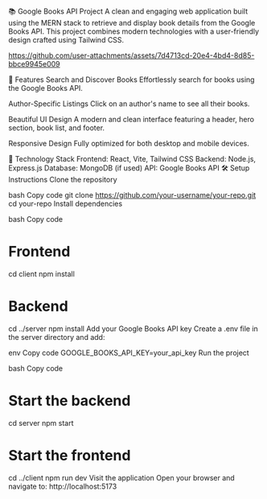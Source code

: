 📚 Google Books API Project
A clean and engaging web application built using the MERN stack to retrieve and display book details from the Google Books API. This project combines modern technologies with a user-friendly design crafted using Tailwind CSS.


https://github.com/user-attachments/assets/7d4713cd-20e4-4bd4-8d85-bbce9945e009



🌟 Features
Search and Discover Books
Effortlessly search for books using the Google Books API.

Author-Specific Listings
Click on an author's name to see all their books.

Beautiful UI Design
A modern and clean interface featuring a header, hero section, book list, and footer.

Responsive Design
Fully optimized for both desktop and mobile devices.

🚀 Technology Stack
Frontend: React, Vite, Tailwind CSS
Backend: Node.js, Express.js
Database: MongoDB (if used)
API: Google Books API
🛠️ Setup Instructions
Clone the repository

bash
Copy code
git clone https://github.com/your-username/your-repo.git
cd your-repo
Install dependencies

bash
Copy code
# Frontend
cd client
npm install

# Backend
cd ../server
npm install
Add your Google Books API key
Create a .env file in the server directory and add:

env
Copy code
GOOGLE_BOOKS_API_KEY=your_api_key
Run the project

bash
Copy code
# Start the backend
cd server
npm start

# Start the frontend
cd ../client
npm run dev
Visit the application
Open your browser and navigate to:
http://localhost:5173
